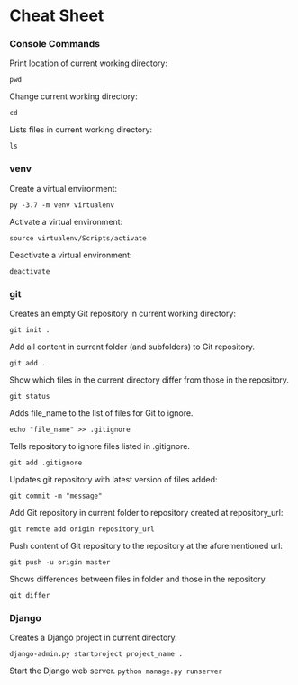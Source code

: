 # Cheat Sheet

### Console Commands
Print location of current working directory:
```
pwd
```
Change current working directory:
```
cd
```
Lists files in current working directory:
```
ls
```


### venv

Create a virtual environment:
```
py -3.7 -m venv virtualenv
```
Activate a virtual environment:
```
source virtualenv/Scripts/activate
```
Deactivate a virtual environment:
```
deactivate
```

### git
Creates an empty Git repository in current working directory:
```
git init .
```
Add all content in current folder (and subfolders) to Git repository.
```
git add .
```
Show which files in the current directory differ from those in the repository.
```
git status
```
Adds file_name to the list of files for Git to ignore.
```
echo "file_name" >> .gitignore
```
Tells repository to ignore files listed in .gitignore.
```
git add .gitignore
```
Updates git repository with latest version of files added:
```
git commit -m "message"
```
Add Git repository in current folder to repository created at repository_url:
```
git remote add origin repository_url
```
Push content of Git repository to the repository at the aforementioned url:
```
git push -u origin master
```
Shows differences between files in folder and those in the repository.
```
git differ
```
	

### Django
Creates a Django project in current directory.
```
django-admin.py startproject project_name .
```
Start the Django web server.
```python manage.py runserver```
	
